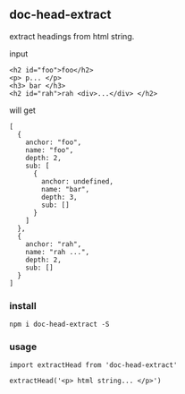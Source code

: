## doc-head-extract

extract headings from html string.

input

```
<h2 id="foo">foo</h2>
<p> p... </p>
<h3> bar </h3>
<h2 id="rah">rah <div>...</div> </h2>
```

will get

```
[
  {
    anchor: "foo",
    name: "foo",
    depth: 2,
    sub: [
      {
        anchor: undefined,
        name: "bar",
        depth: 3,
        sub: []
      }
    ]
  },
  {
    anchor: "rah",
    name: "rah ...",
    depth: 2,
    sub: []
  }
]
```

### install

```
npm i doc-head-extract -S
```

### usage

```
import extractHead from 'doc-head-extract'

extractHead('<p> html string... </p>')
```

